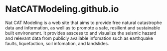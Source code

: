 # NatCATModeling.github.io
Nat CAT Modeling is a web site that aims to provide free natural catastrophe data and  information, as well as to promote a safe, resilient and sustainable built environemnt. It provides asscess to and visualize the seismic hazard and relevant data from publicly available infomation such as earthquake faults, liquefaction, soil infomation, and landslides.
